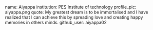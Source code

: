 name: Aiyappa
institution: PES Institute of technology
profile_pic: aiyappa.png
quote: My greatest dream is to be immortalised and I have realized that I can achieve this by spreading love and creating happy memories in others minds.
github_user: aiyappa02